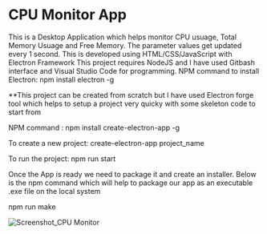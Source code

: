 # CPU Monitor App
This is a Desktop Application which helps monitor CPU usuage, Total Memory Usuage and Free Memory. The parameter values get updated every 1 second. This is developed using HTML/CSS/JavaScript with Electron Framework
This project requires NodeJS and I have used Gitbash interface and Visual Studio Code for programming.
NPM command to install Electron: npm install electron -g

**This project can be created from scratch but I have used Electron forge tool which helps to setup a project very quicky with some skeleton code to start from

NPM command : npm install create-electron-app -g

To create a new project: create-electron-app project_name

To run the project: npm run start

Once the App is ready we need to package it and create an installer. Below is the npm command which will help to package our app as an executable .exe file on the local system

npm run make

![Screenshot_CPU Monitor](https://user-images.githubusercontent.com/46997364/86445049-58d9c200-bd2f-11ea-9d30-cd7997763985.PNG)
